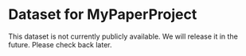 # Dataset for MyPaperProject

This dataset is not currently publicly available. 
We will release it in the future. Please check back later.
